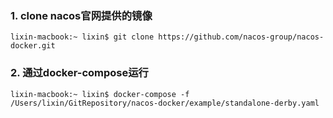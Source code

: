 
### 1. clone nacos官网提供的镜像
```
lixin-macbook:~ lixin$ git clone https://github.com/nacos-group/nacos-docker.git
```

### 2. 通过docker-compose运行
```
lixin-macbook:~ lixin$ docker-compose -f /Users/lixin/GitRepository/nacos-docker/example/standalone-derby.yaml
```
